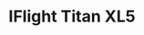 ---
color: orange
category: Frames
group: undefined
visible: true
order: 5
title: IFlight Titan XL5
link: https://shop.iflight-rc.com/titan-xl5-hd-fpv-frame-pro1194
img: https://cdn.myshoptet.com/usr/www.6sfull.cz/user/shop/big/987_iflight-titan-xl5-analog-frame-5-1.jpg?611eb31d
text: An absolute tank of a frame. IFlight makes a lot of frames, all priced well, and it will easily take everything to may crash into. But the weight will be noticeable
info:
  - $49.99
  - 250mm<Wheelbase>
  - 199g
  - 6mm Arms
  - 2mm Plates<Bottom/Top/Mid>
  - 21mm Cams
  - 30x30/20x20 Stacks
  - 30x30/20x20 VTXs
---